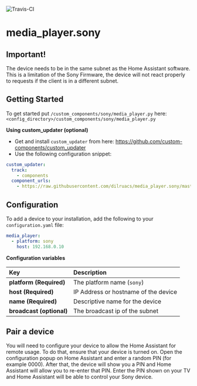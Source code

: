 ![Travis-CI](https://travis-ci.org/dilruacs/media_player.sony.svg?branch=master)

# media_player.sony

## Important!

The device needs to be in the same subnet as the Home Assistant software.
This is a limitation of the Sony Firmware, the device will not react properly to requests if the client is in a different subnet.

## Getting Started

To get started put `/custom_components/sony/media_player.py` here: `<config_directory>/custom_components/sony/media_player.py`

**Using custom_updater (optional)**

- Get and install `custom_updater` from here: https://github.com/custom-components/custom_updater
- Use the following configuration snippet:

```yaml
custom_updater:
  track:
    - components
  component_urls:
    - https://raw.githubusercontent.com/dilruacs/media_player.sony/master/tracker.json
```

## Configuration

To add a device to your installation, add the following to your `configuration.yaml` file:

```yaml
media_player:
  - platform: sony
    host: 192.168.0.10
```

**Configuration variables**

Key | Description
:--- | :---
**platform (Required)** | The platform name (`sony`)
**host (Required)** | IP Address or hostname of the device
**name (Required)** | Descriptive name for the device
**broadcast (optional)** | The broadcast ip of the subnet

## Pair a device

You will need to configure your device to allow the Home Assistant for remote usage. To do that, ensure that your device is turned on. Open the configuration popup on Home Assistant and enter a random PIN (for example 0000). After that, the device will show you a PIN and Home Assistant will allow you to re-enter that PIN. Enter the PIN shown on your TV and Home Assistant will be able to control your Sony device.

